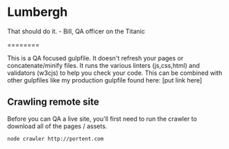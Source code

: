 Lumbergh
========

That should do it. - Bill, QA officer on the Titanic

========

This is a QA focused gulpfile. It doesn't refresh your pages or concatenate/minify files.
It runs the various linters (js,css,html) and validators (w3cjs) to help you check your code.
This can be combined with other gulpfiles like my production gulpfile found here: [put link here]


## Crawling remote site

Before you can QA a live site, you'll first need to run the crawler to download all of the pages / assets.

```
node crawler http://portent.com
```
